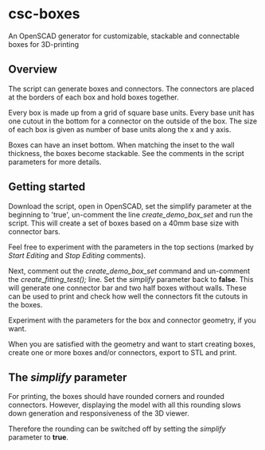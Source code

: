 # csc-boxes

An OpenSCAD generator for customizable, stackable and connectable boxes for 3D-printing

## Overview

The script can generate boxes and connectors. The connectors are placed at the borders of 
each box and hold boxes together.

Every box is made up from a grid of square base units. Every base unit has one cutout in 
the bottom for a connector on the outside of the box. The size of each box is given as 
number of base units along the x and y axis.

Boxes can have an inset bottom. When matching the inset to the wall thickness, the boxes
become stackable. See the comments in the script parameters for more details.

## Getting started

Download the script, open in OpenSCAD, set the simplify parameter at the beginning to 'true',
un-comment the line *create_demo_box_set*
and run the script. This will create a set of boxes based on a 40mm base size with connector bars.

Feel free to experiment with the parameters in the top sections (marked by *Start Editing* and 
*Stop Editing* comments). 

Next, comment out the *create_demo_box_set* command and un-comment the *create_fitting_test();* 
line. Set the *simplify* parameter back to **false**. This will generate one connector bar and 
two half boxes without walls. These can be used to print and check how well the connectors
fit the cutouts in the boxes.

Experiment with the parameters for the box and connector geometry, if you want.

When you are satisfied with the geometry and want to start creating boxes, create one or
more boxes and/or connectors, export to STL and print.


## The *simplify* parameter

For printing, the boxes should have rounded corners and rounded connectors. However, displaying
the model with all this rounding slows down generation and responsiveness of the 3D viewer. 

Therefore the rounding can be switched off by setting the *simplify* parameter to **true**.

